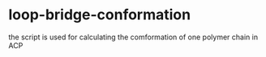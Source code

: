 # loop-bridge-conformation
the script is used for calculating the comformation of one polymer chain in ACP

